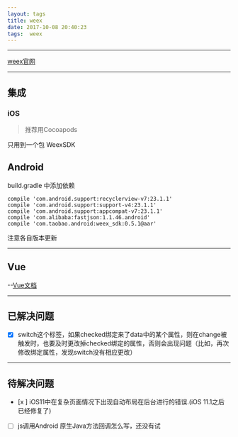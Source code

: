 ```yaml
---
layout: tags
title: weex
date: 2017-10-08 20:40:23
tags:  weex
---
```


------

[weex官网](http://weex.apache.org)

------

## 集成

### iOS

> 推荐用Cocoapods

只用到一个包 WeexSDK

## Android

build.gradle 中添加依赖
```
compile 'com.android.support:recyclerview-v7:23.1.1'
compile 'com.android.support:support-v4:23.1.1'
compile 'com.android.support:appcompat-v7:23.1.1'
compile 'com.alibaba:fastjson:1.1.46.android'
compile 'com.taobao.android:weex_sdk:0.5.1@aar'
```
注意各自版本更新

------

## Vue

   --[Vue文档](https://cn.vuejs.org/v2/guide/)

------

## 已解决问题

- [x] switch这个标签，如果checked绑定来了data中的某个属性，则在change被触发时，也要及时更改掉checked绑定的属性，否则会出现问题（比如，再次修改绑定属性，发现switch没有相应更改）



------

## 待解决问题

- [x ] iOS11中在复杂页面情况下出现自动布局在后台进行的错误.(iOS 11.1之后已经修复了)
- [ ] js调用Android 原生Java方法回调怎么写，还没有试
